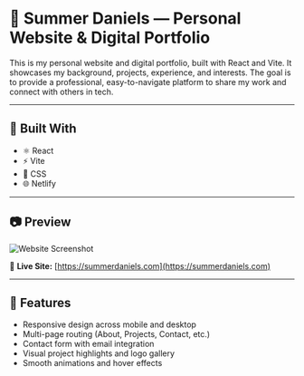 # 📌 Summer Daniels — Personal Website & Digital Portfolio

This is my personal website and digital portfolio, built with React and Vite. It showcases my background, projects, experience, and interests. The goal is to provide a professional, easy-to-navigate platform to share my work and connect with others in tech.

---

## 🔧 Built With

- ⚛️ React  
- ⚡ Vite  
- 🎨 CSS    
- 🌐 Netlify 

---

## 📷 Preview

![Website Screenshot](./assets/project-screen.png)

🔗 **Live Site:** [https://summerdaniels.com](https://summerdaniels.com)

---

## 🧠 Features

- Responsive design across mobile and desktop
- Multi-page routing (About, Projects, Contact, etc.)
- Contact form with email integration
- Visual project highlights and logo gallery
- Smooth animations and hover effects
